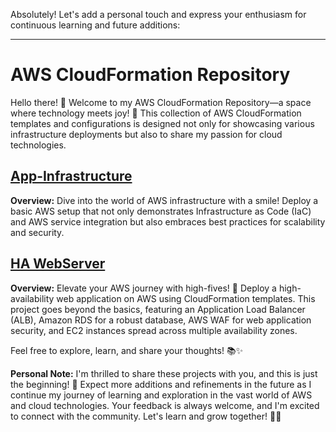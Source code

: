 Absolutely! Let's add a personal touch and express your enthusiasm for continuous learning and future additions:

---

# AWS CloudFormation Repository

Hello there! 👋 Welcome to my AWS CloudFormation Repository—a space where technology meets joy! 🚀 This collection of AWS CloudFormation templates and configurations is designed not only for showcasing various infrastructure deployments but also to share my passion for cloud technologies.

## [App-Infrastructure](app-infrastructure)

**Overview:** Dive into the world of AWS infrastructure with a smile! Deploy a basic AWS setup that not only demonstrates Infrastructure as Code (IaC) and AWS service integration but also embraces best practices for scalability and security.

## [HA WebServer](ha-webserver)

**Overview:** Elevate your AWS journey with high-fives! 🌟 Deploy a high-availability web application on AWS using CloudFormation templates. This project goes beyond the basics, featuring an Application Load Balancer (ALB), Amazon RDS for a robust database, AWS WAF for web application security, and EC2 instances spread across multiple availability zones.

Feel free to explore, learn, and share your thoughts! 📚✨

**Personal Note:**
I'm thrilled to share these projects with you, and this is just the beginning! 🎉 Expect more additions and refinements in the future as I continue my journey of learning and exploration in the vast world of AWS and cloud technologies. Your feedback is always welcome, and I'm excited to connect with the community. Let's learn and grow together! 🌱💡
